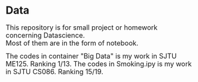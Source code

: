# Data  
<font size = 4> This repository is for small project or homework concerning Datascience.</font>  
<font size = 4> Most of them are in the form of notebook.</font>


<font size = 4>The codes in container "Big Data" is my work in SJTU ME125. Ranking 1/13. </font>
<font size = 4>The codes in Smoking.ipy is my work in  SJTU CS086. Ranking 15/19. </font>
